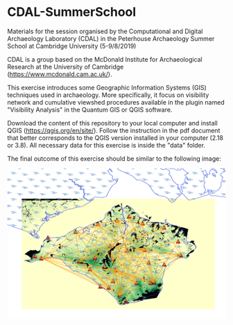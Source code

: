 # CDAL-SummerSchool

Materials for the session organised by the Computational and Digital Archaeology Laboratory (CDAL) in the Peterhouse Archaeology Summer School at Cambridge University (5-9/8/2019)

CDAL is a group based on the McDonald Institute for Archaeological Research at the University of Cambridge (https://www.mcdonald.cam.ac.uk/).

This exercise introduces some Geographic Information Systems (GIS) techniques used in archaeology. More specifically, it focus on visibility network and cumulative viewshed procedures available in the plugin named "Visibility Analysis" in the Quantum GIS or QGIS software.

Download the content of this repository to your local computer and install QGIS (https://qgis.org/en/site/). Follow the instruction in the pdf document that better corresponds to the QGIS version installed in your computer (2.18 or 3.8). All necessary data for this exercise is inside the "data" folder.

The final outcome of this exercise should be similar to the following image:

![preview](preview.png?raw=true "preview")
